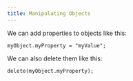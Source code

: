 ```yaml
---
title: Manipulating Objects
---
```

We can add properties to objects like this:

    myObject.myProperty = "myValue";

We can also delete them like this:

    delete(myObject.myProperty);
